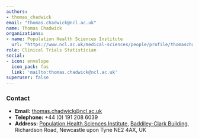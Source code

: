 ```yaml
---
authors:
- thomas_chadwick
email: "thomas.chadwick@ncl.ac.uk"
name: Thomas Chadwick
organizations:
- name: Population Health Sciences Institute
  url: "https://www.ncl.ac.uk/medical-sciences/people/profile/thomaschadwick.html"
role: Clinical Trials Statistician
social:
- icon: envelope
  icon_pack: fas
  link: 'mailto:thomas.chadwick@ncl.ac.uk'
superuser: false
---
```


### Contact

- __Email:__ [thomas.chadwick@ncl.ac.uk](mailto:thomas.chadwick@ncl.ac.uk)
- __Telephone:__ +44 (0) 191 208 6039
- __Address:__ [Population Health Sciences Institute](https://www.ncl.ac.uk/medical-sciences/research/institutes/health-sciences/), [Baddiley-Clark Building](https://www.ncl.ac.uk/tour/academic/baddiley-clark/), Richardson Road, Newcastle upon Tyne NE2 4AX, UK

